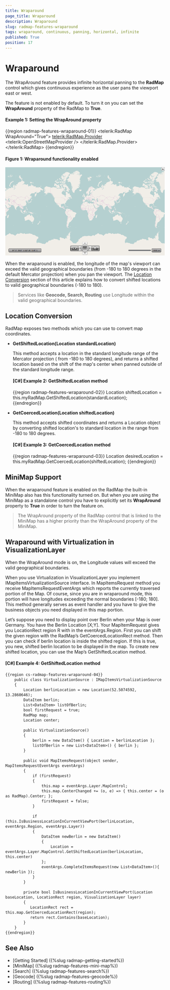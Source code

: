 ```yaml
---
title: Wraparound
page_title: Wraparound
description: Wraparound
slug: radmap-features-wraparound
tags: wraparound, continuous, panning, horizontal, infinite
published: True
position: 17
---
```


# Wraparound

The WrapAround feature provides infinite horizontal panning to the __RadMap__ control which gives continuous experience as the user pans the viewport east or west. 

The feature is not enabled by default. To turn it on you can set the __WrapAround__ property of the RadMap to __True__.

#### __Example 1: Setting the WrapAround property__
{{region radmap-features-wraparound-01}}
	<telerik:RadMap WrapAround="True">
		<telerik:RadMap.Provider>
			<telerik:OpenStreetMapProvider />
		</telerik:RadMap.Provider>
	</telerik:RadMap>
{{endregion}}


#### __Figure 1: Wraparound functionality enabled__
![](images/RadMap_Features_WrapAround_01.png)

When the wraparound is enabled, the longitude of the map's viewport can exceed the valid geographical boundaries (from -180 to 180 degrees in the default Mercator projection) when you pan the viewport. The [Location Conversion](#location-conversion) section of this article explains how to convert shifted locations to valid geographical boundaries (-180 to 180).

>Services like __Geocode, Search, Routing__ use Longitude within the valid geographical boundaries.

## Location Conversion

RadMap exposes two methods which you can use to convert map coordinates.
	
* __GetShiftedLocation(Location standardLocation)__
	
	This method accepts a location in the standard longitude range of the Mercator projection ( from -180 to 180 degrees), and returns a shifted location based on the shift of the map's center when panned outside of the standard longitude range.
	
	#### __[C#] Example 2: GetShiftedLocation method__
	{{region radmap-features-wraparound-02}}
		Location shiftedLocation = this.myRadMap.GetShiftedLocation(standardLocation);	
	{{endregion}}	

* __GetCoercedLocation(Location shiftedLocation)__

	This method accepts shifted coordinates and returns a Location object by converting shifted location's to standard location in the range from -180 to 180 degrees.

	#### __[C#] Example 3: GetCoercedLocation method__
	{{region radmap-features-wraparound-03}}
		Location desiredLocation = this.myRadMap.GetCoercedLocation(shiftedLocation);
	{{endregion}}

## MiniMap Support

When the wraparound feature is enabled on the RadMap the built-in MiniMap also has this functionality turned on. But when you are using the MiniMap as a standalone control you have to explicitly set its __WrapAround__ property to __True__ in order to turn the feature on.

>The WrapAround property of the RadMap control that is linked to the MiniMap has a higher priority than the WrapAround property of the MiniMap.

## Wraparound with Virtualization in VisualizationLayer

When the WrapAround mode is on, the Longitude values will exceed the valid geographical boundaries. 

When you use Virtualization in VisualizationLayer you implement  IMapItemsVirtualizationSource interface.  In MapItemsRequest method you receive MapItemsRequestEventArgs which reports the currently traversed portion of the Map. Of course, since you are in wraparound mode, this portion will have longitudes exceeding the normal boundaries [-180; 180]. This method generally serves as event handler and you have to give the business objects you need displayed in this map portion. 

Let’s suppose you need to display point over Berlin when your Map is over Germany. You have the Berlin Location [X;Y]. Your MapItemRequest gives you LocationRect region R with in the eventArgs.Region. First you can shift the given region with the RadMap’s  GetCoercedLocationRect method. Then you can check if berlin location is inside the shifted region. If this is true, you new, shifted berlin location to be displayed in the map. To create new shifted location, you can use the Map’s GetShiftedLocation method.

#### __[C#] Example 4: GetShiftedLocation method__
	{{region cs-radmap-features-wraparound-04}}
		public class VirtualizationSource : IMapItemsVirtualizationSource
		{
			Location berlinLocation = new Location(52.5074592, 13.2860646);        
			DataItem berlin;
			List<DataItem> listOfBerlin;
			bool firstRequest = true;
			RadMap map;
			Location center;

			public VirtualizationSource()
			{
				berlin = new DataItem() { Location = berlinLocation };
				listOfBerlin = new List<DataItem>() { berlin };
			} 

			public void MapItemsRequest(object sender, MapItemsRequestEventArgs eventArgs)
			{
				if (firstRequest)
				{
					this.map = eventArgs.Layer.MapControl;
					this.map.CenterChanged += (o, e) => { this.center = (o as RadMap).Center; };
					firstRequest = false;
				}
	  
				if (this.IsBusinessLocationInCurrentViewPort(berlinLocation, eventArgs.Region, eventArgs.Layer))
				{
					DataItem newBerlin = new DataItem()
					{
						Location = eventArgs.Layer.MapControl.GetShiftedLocation(berlinLocation, this.center)  
					};                   
					eventArgs.CompleteItemsRequest(new List<DataItem>(){ newBerlin });
				}
			}

			private bool IsBusinessLocationInCurrentViewPort(Location baseLocation, LocationRect region, VisualizationLayer layer)
			{            
			   LocationRect rect = this.map.GetCoercedLocationRect(region);
			   return rect.Contains(baseLocation);   
			}
		}
	{{endregion}}

	
## See Also
 * [Getting Started] ({%slug radmap-getting-started%})
 * [MiniMap] ({%slug radmap-features-mini-map%})
 * [Search] ({%slug radmap-features-search%})
 * [Geocode] ({%slug radmap-features-geocode%})
 * [Routing] ({%slug radmap-features-routing%})
